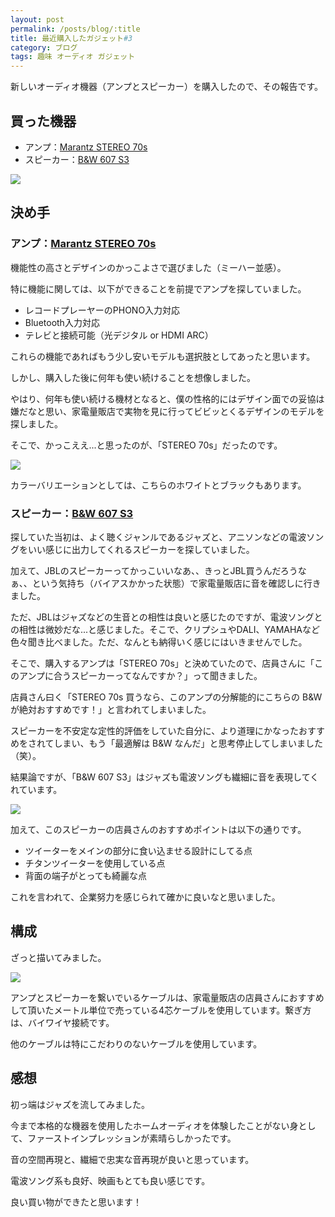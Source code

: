 ```yaml
---
layout: post
permalink: /posts/blog/:title
title: 最近購入したガジェット#3
category: ブログ
tags: 趣味 オーディオ ガジェット
---
```

新しいオーディオ機器（アンプとスピーカー）を購入したので、その報告です。
<!--more-->

## 買った機器

* アンプ：[Marantz STEREO 70s](https://manuals.marantz.com/STEREO70s/JP/JA/index.php)
* スピーカー：[B&W 607 S3](https://www.bowerswilkins.com/ja-jp/product/loudspeakers/600-series/607-s3/FP43958P.html?srsltid=AfmBOorhvYHnt_DaMhCj_tPi7OC7KH6bhsNHHQxEMwID11IN9mpw1R9d)

<img src="https://lh3.googleusercontent.com/pw/AP1GczNkLXXtI_QKYhCZvinNVroo_IfKATFeNulZA72kJL6P0oaCgwMPO56ApUvoIlGYpr88hU-fzYq3ThJM6STK4I6I1uR53oxqZBAQb-yVB0LTL94EWA9VqIoxuTzO7XCq8iFuISscKPi214OasWzn4S4oIw=w1260-h945-s-no-gm?authuser=0">

## 決め手

### アンプ：[Marantz STEREO 70s](https://manuals.marantz.com/STEREO70s/JP/JA/index.php)

機能性の高さとデザインのかっこよさで選びました（ミーハー並感）。

特に機能に関しては、以下ができることを前提でアンプを探していました。
* レコードプレーヤーのPHONO入力対応
* Bluetooth入力対応
* テレビと接続可能（光デジタル or HDMI ARC）

これらの機能であればもう少し安いモデルも選択肢としてあったと思います。

しかし、購入した後に何年も使い続けることを想像しました。

やはり、何年も使い続ける機材となると、僕の性格的にはデザイン面での妥協は嫌だなと思い、家電量販店で実物を見に行ってビビッとくるデザインのモデルを探しました。

そこで、かっこええ...と思ったのが、「STEREO 70s」だったのです。

<img src="https://lh3.googleusercontent.com/pw/AP1GczMe8uG_1pKtTI1hC6D2FiN3TYMoqDmW4bhnXTFt8UIWC0DSkaaByXGdF5OtjmYbX0mN4pAW9YtSd3XnhGoxuuYStYnuIQYLP5qc-cmu4ZAwZzUQC72TvkbIUaNVkzetF9Uq1BYqqY4pQaXVEzQlXvcaNA=w1534-h945-s-no-gm?authuser=0">

カラーバリエーションとしては、こちらのホワイトとブラックもあります。

### スピーカー：[B&W 607 S3](https://www.bowerswilkins.com/ja-jp/product/loudspeakers/600-series/607-s3/FP43958P.html?srsltid=AfmBOorhvYHnt_DaMhCj_tPi7OC7KH6bhsNHHQxEMwID11IN9mpw1R9d)

探していた当初は、よく聴くジャンルであるジャズと、アニソンなどの電波ソングをいい感じに出力してくれるスピーカーを探していました。

加えて、JBLのスピーカーってかっこいいなあ、、きっとJBL買うんだろうなぁ、、という気持ち（バイアスかかった状態）で家電量販店に音を確認しに行きました。

ただ、JBLはジャズなどの生音との相性は良いと感じたのですが、電波ソングとの相性は微妙だな...と感じました。そこで、クリプシュやDALI、YAMAHAなど色々聞き比べました。ただ、なんとも納得いく感じにはいきませんでした。

そこで、購入するアンプは「STEREO 70s」と決めていたので、店員さんに「このアンプに合うスピーカーってなんですか？」って聞きました。

店員さん曰く「STEREO 70s 買うなら、このアンプの分解能的にこちらの B&W が絶対おすすめです！」と言われてしまいました。

スピーカーを不安定な定性的評価をしていた自分に、より道理にかなったおすすめをされてしまい、もう「最適解は B&W なんだ」と思考停止してしまいました（笑）。

結果論ですが、「B&W 607 S3」はジャズも電波ソングも繊細に音を表現してくれています。

<img src="https://lh3.googleusercontent.com/pw/AP1GczOCPJ-hJVnUcMTMcBRDl-IWHsbZaCUxmPK0hFlQOEvdDI7_-pTYJW7voPjbSb8G2rBBggKDAyOB1A6yQ62n7KRS_q0M4QdRSDj7hRHO1RH8OOMZhpMRTEzOsymA_EWFHjWY6q4q5wx2gSC53UapGpjN7A=w1388-h945-s-no-gm?authuser=0">

加えて、このスピーカーの店員さんのおすすめポイントは以下の通りです。

* ツイーターをメインの部分に食い込ませる設計にしてる点
* チタンツイーターを使用している点
* 背面の端子がとっても綺麗な点

これを言われて、企業努力を感じられて確かに良いなと思いました。

## 構成

ざっと描いてみました。

<img src="https://lh3.googleusercontent.com/pw/AP1GczOHVjwujvJ3kFSrjekXMKGJGmQPOFYqaCe4NQZssK4lkkJ_Z-nL8ax36u-C3k_CMOB5esX42z9G8Ssw2DumCg6uz-9g66EtohrSuz84Y5dgGnZeucEjLalhuJlpHNMWHbZYZlR6V4d5-7WjNtbA7ppqKw=w575-h431-s-no-gm?authuser=0">

アンプとスピーカーを繋いでいるケーブルは、家電量販店の店員さんにおすすめして頂いたメートル単位で売っている4芯ケーブルを使用しています。繋ぎ方は、バイワイヤ接続です。

他のケーブルは特にこだわりのないケーブルを使用しています。

## 感想

初っ端はジャズを流してみました。

今まで本格的な機器を使用したホームオーディオを体験したことがない身として、ファーストインプレッションが素晴らしかったです。

音の空間再現と、繊細で忠実な音再現が良いと思っています。

電波ソング系も良好、映画もとても良い感じです。

良い買い物ができたと思います！
